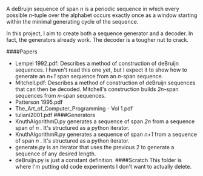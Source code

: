 A deBruijn sequence of span _n_ is a periodic
sequence in which every possible
_n_-tuple over the alphabet occurs exactly
once as a window starting within the minimal  generating cycle of the sequence.

In this project, I aim to create both a sequence generator and a decoder.
In fact, the generators already work. The decoder is a tougher nut to crack.

####Papers
* Lempel 1992.pdf: Describes a method of construction of deBruijn sequences.
I haven't read this one yet, but I expect it to show how to generate an _n+1_ span
sequence from an _n_-span sequence.
* Mitchell.pdf:  Describes a method of construction of deBruijn sequences
that can then be decoded. Mitchell's construction builds _2n_-span sequences
from _n_-span sequences.
* Patterson 1995.pdf
* The_Art_of_Computer_Programming - Vol 1.pdf
* tuliani2001.pdf
####Generators
* KnuthAlgorithmD.py generates a sequence of span _2n_ from a sequence
span of _n_ . It's structured as a python iterator.
* KnuthAlgorithmR.py generates a sequence of span _n+1_ from a sequence
of span _n_ . It's structured as a python iterator.
* generate.py is an iterator that uses the previous 2 to generate a sequence of
any desired length.
* deBruijn.py is just a constant definition.
####Scratch
This folder is where I'm putting old code experiments I don't want to
actually delete.
